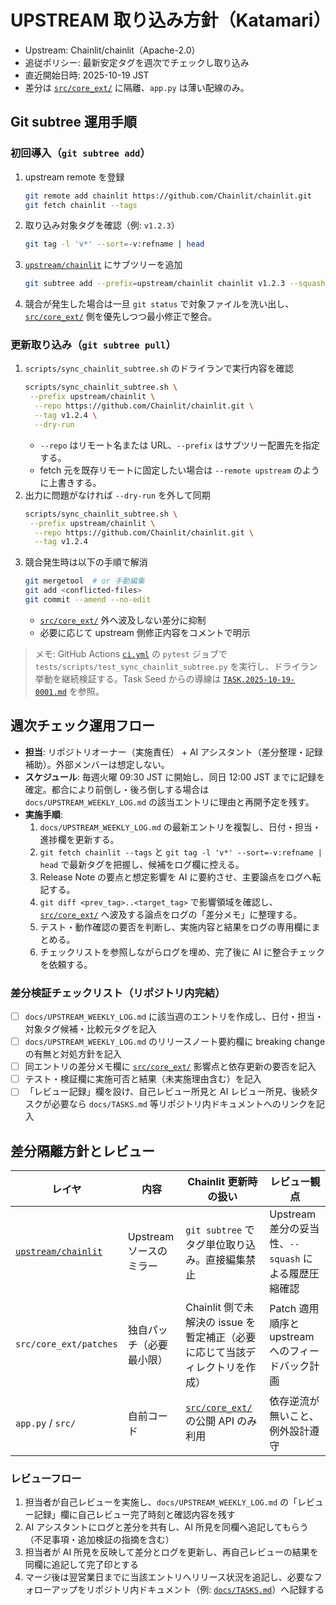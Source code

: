 # UPSTREAM 取り込み方針（Katamari）
- Upstream: Chainlit/chainlit（Apache-2.0）
- 追従ポリシー: 最新安定タグを週次でチェックし取り込み
- 直近開始日時: 2025-10-19 JST
- 差分は [`src/core_ext/`](../src/core_ext/) に隔離、`app.py` は薄い配線のみ。

## Git subtree 運用手順

### 初回導入（`git subtree add`）
1. upstream remote を登録
   ```bash
   git remote add chainlit https://github.com/Chainlit/chainlit.git
   git fetch chainlit --tags
   ```
2. 取り込み対象タグを確認（例: `v1.2.3`）
   ```bash
   git tag -l 'v*' --sort=-v:refname | head
   ```
3. [`upstream/chainlit`](../upstream/chainlit/) にサブツリーを追加
   ```bash
   git subtree add --prefix=upstream/chainlit chainlit v1.2.3 --squash
   ```
4. 競合が発生した場合は一旦 `git status` で対象ファイルを洗い出し、[`src/core_ext/`](../src/core_ext/) 側を優先しつつ最小修正で整合。

### 更新取り込み（`git subtree pull`）
1. `scripts/sync_chainlit_subtree.sh` のドライランで実行内容を確認
   ```bash
   scripts/sync_chainlit_subtree.sh \
    --prefix upstream/chainlit \
     --repo https://github.com/Chainlit/chainlit.git \
     --tag v1.2.4 \
     --dry-run
   ```
   - `--repo` はリモート名または URL、`--prefix` はサブツリー配置先を指定する。
   - fetch 元を既存リモートに固定したい場合は `--remote upstream` のように上書きする。
2. 出力に問題がなければ `--dry-run` を外して同期
   ```bash
   scripts/sync_chainlit_subtree.sh \
    --prefix upstream/chainlit \
     --repo https://github.com/Chainlit/chainlit.git \
     --tag v1.2.4
   ```
3. 競合発生時は以下の手順で解消
   ```bash
   git mergetool  # or 手動編集
   git add <conflicted-files>
   git commit --amend --no-edit
   ```
   - [`src/core_ext/`](../src/core_ext/) 外へ波及しない差分に抑制
   - 必要に応じて upstream 側修正内容をコメントで明示

> メモ: GitHub Actions [`ci.yml`](../.github/workflows/ci.yml) の `pytest` ジョブで `tests/scripts/test_sync_chainlit_subtree.py` を実行し、ドライラン挙動を継続検証する。Task Seed からの導線は [`TASK.2025-10-19-0001.md`](../TASK.2025-10-19-0001.md) を参照。

## 週次チェック運用フロー

- **担当**: リポジトリオーナー（実施責任） + AI アシスタント（差分整理・記録補助）。外部メンバーは想定しない。
- **スケジュール**: 毎週火曜 09:30 JST に開始し、同日 12:00 JST までに記録を確定。都合により前倒し・後ろ倒しする場合は `docs/UPSTREAM_WEEKLY_LOG.md` の該当エントリに理由と再開予定を残す。
- **実施手順**:
  1. `docs/UPSTREAM_WEEKLY_LOG.md` の最新エントリを複製し、日付・担当・進捗欄を更新する。
  2. `git fetch chainlit --tags` と `git tag -l 'v*' --sort=-v:refname | head` で最新タグを把握し、候補をログ欄に控える。
  3. Release Note の要点と想定影響を AI に要約させ、主要論点をログへ転記する。
  4. `git diff <prev_tag>..<target_tag>` で影響領域を確認し、[`src/core_ext/`](../src/core_ext/) へ波及する論点をログの「差分メモ」に整理する。
  5. テスト・動作確認の要否を判断し、実施内容と結果をログの専用欄にまとめる。
  6. チェックリストを参照しながらログを埋め、完了後に AI に整合チェックを依頼する。

### 差分検証チェックリスト（リポジトリ内完結）
- [ ] `docs/UPSTREAM_WEEKLY_LOG.md` に該当週のエントリを作成し、日付・担当・対象タグ候補・比較元タグを記入
- [ ] `docs/UPSTREAM_WEEKLY_LOG.md` のリリースノート要約欄に breaking change の有無と対処方針を記入
- [ ] 同エントリの差分メモ欄に [`src/core_ext/`](../src/core_ext/) 影響点と依存更新の要否を記入
- [ ] テスト・検証欄に実施可否と結果（未実施理由含む）を記入
- [ ] 「レビュー記録」欄を設け、自己レビュー所見と AI レビュー所見、後続タスクが必要なら `docs/TASKS.md` 等リポジトリ内ドキュメントへのリンクを記入

## 差分隔離方針とレビュー

| レイヤ | 内容 | Chainlit 更新時の扱い | レビュー観点 |
| --- | --- | --- | --- |
| [`upstream/chainlit`](../upstream/chainlit/) | Upstream ソースのミラー | `git subtree` でタグ単位取り込み。直接編集禁止 | Upstream 差分の妥当性、`--squash` による履歴圧縮確認 |
| `src/core_ext/patches` | 独自パッチ（必要最小限） | Chainlit 側で未解決の issue を暫定補正（必要に応じて当該ディレクトリを作成） | Patch 適用順序と upstream へのフィードバック計画 |
| `app.py` / `src/` | 自前コード | [`src/core_ext/`](../src/core_ext/) の公開 API のみ利用 | 依存逆流が無いこと、例外設計遵守 |

### レビューフロー
1. 担当者が自己レビューを実施し、`docs/UPSTREAM_WEEKLY_LOG.md` の「レビュー記録」欄に自己レビュー完了時刻と確認内容を残す
2. AI アシスタントにログと差分を共有し、AI 所見を同欄へ追記してもらう（不足事項・追加検証の指摘を含む）
3. 担当者が AI 所見を反映して差分とログを更新し、再自己レビューの結果を同欄に追記して完了印とする
4. マージ後は翌営業日までに当該エントリへリリース状況を追記し、必要なフォローアップをリポジトリ内ドキュメント（例: [`docs/TASKS.md`](./TASKS.md#upstream-follow-up)）へ記録する

